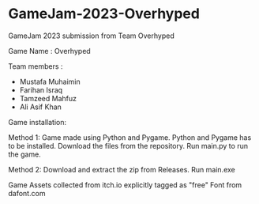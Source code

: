 # GameJam-2023-Overhyped
GameJam 2023 submission from Team Overhyped

Game Name : Overhyped

Team members :
- Mustafa Muhaimin
- Farihan Israq
- Tamzeed Mahfuz
- Ali Asif Khan

Game installation:

Method 1:
Game made using Python and Pygame.
Python and Pygame has to be installed.
Download the files from the repository.
Run main.py to run the game.

Method 2:
Download and extract the zip from Releases.
Run main.exe

Game Assets collected from itch.io explicitly tagged as "free" 
Font from dafont.com
